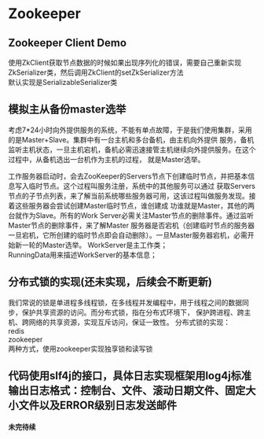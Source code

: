 # Zookeeper
## Zookeeper Client Demo
使用ZkClient获取节点数据的时候如果出现序列化的错误，需要自己重新实现ZkSerializer类，然后调用ZkClient的setZkSerializer方法<br/>
默认实现是SerializableSerializer类<br/>

## 模拟主从备份master选举
考虑7*24小时向外提供服务的系统，不能有单点故障，于是我们使用集群，采用的是Master+Slave。集群中有一台主机和多台备机，由主机向外提供
服务，备机监听主机状态，一旦主机宕机，备机必需迅速接管主机继续向外提供服务。在这个过程中，从备机选出一台机作为主机的过程，
就是Master选举。

工作服务器启动时，会去ZooKeeper的Servers节点下创建临时节点，并把基本信息写入临时节点。这个过程叫服务注册，系统中的其他服务可以通过
获取Servers节点的子节点列表，来了解当前系统哪些服务器可用，这该过程叫做服务发现。接着这些服务器会尝试创建Master临时节点，谁创建成
功谁就是Master，其他的两台就作为Slave。所有的Work Server必需关注Master节点的删除事件。通过监听Master节点的删除事件，来了解Master
服务器是否宕机（创建临时节点的服务器一旦宕机，它所创建的临时节点即会自动删除）。一旦Master服务器宕机，必需开始新一轮的Master选举。
WorkServer是主工作类；<br/>
RunningData用来描述WorkServer的基本信息；

## 分布式锁的实现(还未实现，后续会不断更新)
我们常说的锁是单进程多线程锁，在多线程并发编程中，用于线程之间的数据同步，保护共享资源的访问。而分布式锁，指在分布式环境下，
保护跨进程、跨主机、跨网络的共享资源，实现互斥访问，保证一致性。
分布式锁的实现：<br/>
redis<br/>
zookeeper<br/>
两种方式，使用zookeeper实现独享锁和读写锁

## 代码使用slf4j的接口，具体日志实现框架用log4j标准输出日志格式：控制台、文件、滚动日期文件、固定大小文件以及ERROR级别日志发送邮件<br/>
####  未完待续

